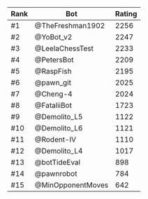 Rank|Bot|Rating
---|---|---
#1|@TheFreshman1902|2256
#2|@YoBot_v2|2247
#3|@LeelaChessTest|2233
#4|@PetersBot|2209
#5|@RaspFish|2195
#6|@pawn_git|2025
#7|@Cheng-4|2024
#8|@FataliiBot|1723
#9|@Demolito_L5|1122
#10|@Demolito_L6|1121
#11|@Rodent-IV|1110
#12|@Demolito_L4|1017
#13|@botTideEval|898
#14|@pawnrobot|784
#15|@MinOpponentMoves|642
